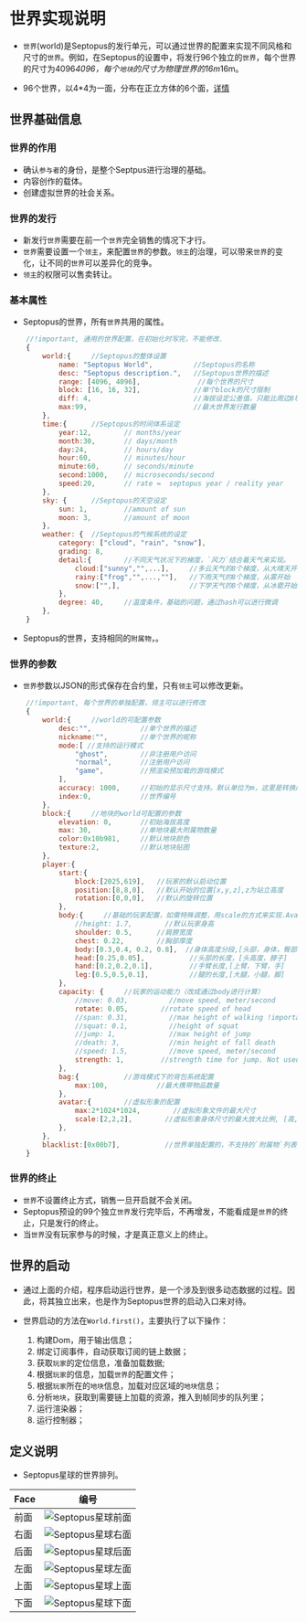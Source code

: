 # 世界实现说明

* `世界`(world)是Septopus的发行单元，可以通过世界的配置来实现不同风格和尺寸的`世界`。例如，在Septopus的设置中，将发行96个独立的`世界`，每个世界的尺寸为4096*4096，每个`地块`的尺寸为物理世界的16m*16m。

* 96个世界，以4*4为一面，分布在正立方体的6个面，[详情](#定义说明)

## 世界基础信息

### 世界的作用

* 确认`参与者`的身份，是整个Septpus进行治理的基础。
* 内容创作的载体。
* 创建虚拟世界的社会关系。

### 世界的发行

* 新发行`世界`需要在前一个`世界`完全销售的情况下才行。
* `世界`需要设置一个`领主`，来配置`世界`的参数。`领主`的治理，可以带来`世界`的变化，让不同的`世界`可以差异化的竞争。
* `领主`的权限可以售卖转让。

### 基本属性

* Septopus的世界，所有`世界`共用的属性。

```Javascript
    //!important, 通用的世界配置，在初始化时写完，不能修改.
    {
        world:{     //Septopus的整体设置
            name: "Septopus World",          //Septopus的名称
            desc: "Septopus description.",   //Septopus世界的描述
            range: [4096, 4096],              //每个世界的尺寸 
            block: [16, 16, 32],             //单个block的尺寸限制
            diff: 4,                         //海拔设定公差值，只能比周边8块的均值升高的值
            max:99,                          //最大世界发行数量
        },
        time:{      //Septopus的时间体系设定
            year:12,        // months/year
            month:30,       // days/month
            day:24,         // hours/day
            hour:60,        // minutes/hour
            minute:60,      // seconds/minute
            second:1000,    // microseconds/second
            speed:20,       // rate =  septopus year / reality year
        },
        sky: {      //Septopus的天空设定
            sun: 1,         //amount of sun
            moon: 3,        //amount of moon
        },
        weather: {  //Septopus的气候系统的设定
            category: ["cloud", "rain", "snow"],
            grading: 8,
            detail:{        //不同天气状况下的梯度，`风力`结合着天气来实现。
                cloud:["sunny","",...],     //多云天气的8个梯度，从大晴天开始
                rainy:["frog","",...,""],   //下雨天气的8个梯度，从雾开始
                snow:["",],                 //下学天气的8个梯度，从冰雹开始
            },
            degree: 40,     //温度条件，基础的问题，通过hash可以进行微调
        },        
    }
```

* Septopus的世界，支持相同的`附属物`，。

### 世界的参数

* `世界`参数以JSON的形式保存在合约里，只有`领主`可以修改更新。

```Javascript
    //!important, 每个世界的单独配置，领主可以进行修改
    {
        world:{     //world的可配置参数
            desc:"",            //单个世界的描述
            nickname:"",        //单个世界的昵称
            mode:[ //支持的运行模式
                "ghost",        //非注册用户访问
                "normal",       //注册用户访问
                "game",         //预渲染预加载的游戏模式
            ],     
            accuracy: 1000,     //初始的显示尺寸支持。默认单位为m，这里是转换成mm来显示
            index:0,            //世界编号
        },
        block:{     //地块的world可配置的参数
            elevation: 0,       //初始海拔高度
            max: 30,            //单地块最大附属物数量
            color:0x10b981,     //默认地块颜色
            texture:2,          //默认地块贴图
        },
        player:{
            start:{
                block:[2025,619],   //玩家的默认启动位置
                position:[8,8,0],   //默认开始的位置[x,y,z],z为站立高度
                rotation:[0,0,0],   //默认的旋转位置
            },
            body:{     //基础的玩家配置，如需特殊调整，用scale的方式来实现.Avatar里需要有这些参数，不存在的话，就用这个配置
                //height: 1.7,        //默认玩家身高
                shoulder: 0.5,      //肩膀宽度
                chest: 0.22,        //胸部厚度
                body:[0.3,0.4, 0.2, 0.8],  //身体高度分段,[头部，身体，臀部，腿部]
                head:[0.25,0.05],           //头部的长度，[头高度，脖子]
                hand:[0.2,0.2,0.1],         //手臂长度,[上臂，下臂，手]
                leg:[0.5,0.5,0.1],          //腿的长度,[大腿，小腿，脚]
            },
            capacity: {     //玩家的运动能力（改成通过body进行计算）
                //move: 0.03,          //move speed, meter/second
                rotate: 0.05,        //rotate speed of head
                //span: 0.31,          //max height of walking !important 这个后面需要根据玩家身体尺寸进行计算
                //squat: 0.1,          //height of squat
                //jump: 1,             //max height of jump
                //death: 3,            //min height of fall death
                //speed: 1.5,          //move speed, meter/second
                strength: 1,         //strength time for jump. Not used yet.
            },
            bag:{           //游戏模式下的背包系统配置
                max:100,            //最大携带物品数量
            },
            avatar:{        //虚拟形象的配置
                max:2*1024*1024,        //虚拟形象文件的最大尺寸
                scale:[2,2,2],        //虚拟形象身体尺寸的最大放大比例, [高,宽,深]
            },
        },
        blacklist:[0x00b7],           //世界单独配置的，不支持的`附属物`列表
    }
```

### 世界的终止

* `世界`不设置终止方式，销售一旦开启就不会关闭。
* Septopus预设的99个独立`世界`发行完毕后，不再增发，不能看成是`世界`的终止，只是发行的终止。
* 当`世界`没有玩家参与的时候，才是真正意义上的终止。

## 世界的启动

* 通过上面的介绍，程序启动运行世界，是一个涉及到很多动态数据的过程。因此，将其独立出来，也是作为Septopus世界的启动入口来对待。

* 世界启动的方法在`World.first()`，主要执行了以下操作：
    1. 构建Dom，用于输出信息；
    2. 绑定订阅事件，自动获取订阅的链上数据；
    3. 获取`玩家`的定位信息，准备加载数据;
    4. 根据`玩家`的信息，加载`世界`的配置文件；
    5. 根据`玩家`所在的`地块`信息，加载对应区域的`地块`信息；
    6. 分析`地块`，获取到需要链上加载的资源，推入到帧同步的队列里；
    7. 运行渲染器；
    8. 运行控制器；

## 定义说明

* Septopus星球的世界排列。
  
|  Face   | 编号  |
|  ----  | ----  |
|  前面  | ![Septopus星球前面](../images/world_face0_front.png)  |
|  右面  | ![Septopus星球右面](../images/world_face1_right.png)  |
|  后面  | ![Septopus星球后面](../images/world_face2_back.png)  |
|  左面  | ![Septopus星球左面](../images/world_face3_left.png)  |
|  上面  | ![Septopus星球上面](../images/world_face4_top.png)  |
|  下面  | ![Septopus星球下面](../images/world_face5_bottom.png)  |